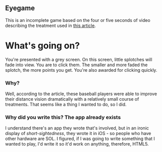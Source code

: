 Eyegame
-------

This is an incomplete game based on the four or five seconds of video describing the treatment used in [this article](http://www.sciencedaily.com/releases/2014/02/140217121656.htm).

What's going on?
================

You're presented with a grey screen.  On this screen, little splotches will fade into view.  You are to click them.  The smaller and more faded the splotch, the more points you get.  You're also awarded for clicking quickly.

### Why?

Well, according to the article, these baseball players were able to improve their distance vision dramatically with a relatively small course of treatments.  That seems like a thing I wanted to do, so I did.

### Why did you write this?  The app already exists

I understand there's an app they wrote that's involved, but in an ironic display of _short-sightedness_, they wrote it in iOS - so people who have other hardware are SOL.  I figured, if I was going to write something that I wanted to play, I'd write it so it'd work on anything, therefore, HTML5.
